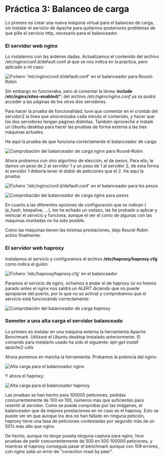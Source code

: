 # Práctica 3: Balanceo de carga

Lo primero es crear una nueva máquina virtual para el balanceo de carga, sin instalar el servicio de Apache para quitarnos posteriores problemas de que pille el servicio http, necesario para el balanceador.

### El servidor web nginx

Lo instalamos con las árdenes dadas. Actualizamos el contenido del archivo /etc/nginx/conf.d/default.conf al que se nos indica en la práctica, pero aplicado a mi caso:

![](contenidoConfdRoundrobin.png "Fichero '/etc/nginx/conf.d/default.conf' en el balanceador para Round-Robin")

Sin embargo no funcionaba, pero al comentar la lánea: **include /etc/nginx/sites-enabled/***; del archivo */etc/nginx/nginx.conf* ya sá podrá acceder a las páginas de los otros dos servidores.

Para hacer la prueba de funcionalidad, tuve que comentar en el crontab del servidor2 la línea que sincronizaba cada minuto el contenido, y hacer que los dos servidores tengan páginas distintas. También aproveché e instalé un Ubuntu desktop para hacer las pruebas de forma externa a las tres máquinas actuales.

He aquí la prueba de que funciona correctamente el balanceador de carga:

![](comprobacionNginxRoundrobin.png "Comprobación del balanceador de carga nginx para Round-Robin")

Ahora probamos con otro algoritmo de elección, el de pesos. Para ello, le damos un peso de 2 al servidor 1 y un peso de 1 al servidor 2, de esta forma el servidor 1 debería tener el doble de peticiones que el 2. He aquí la prueba:

![](contenidoConfdPesos.png "Fichero '/etc/nginx/conf.d/default.conf' en el balanceador para los pesos")

![](comprobacionNginxPesos.png "Comprobacián del balanceador de carga nginx para pesos")

En cuanto a las diferentes opciones de configuración que se indican ( ip_hash, keepalive, ...), les he echado un vistazo, las he probado a aplicar y reiniciar el servicio y funciona, aunque el ver el cómo de algunas con las máquinas montadas no ha sido posible.

Como las máquinas tienen las mismas prestaciones, dejo Round-Robin activo finalmente.

### El servidor web haproxy

Instalamos el servicio y configuramos el archivo **/etc/haproxy/haproxy.cfg** como indica el guión:

![](contenidoHaproxy.png "Fichero '/etc/haproxy/haproxy.cfg' en el balanceador")

Paramos el servicio de nginx, echamos a andar el de haproxy (si no hemos parado antes el nginx nos saldrá un ALERT diciendo que no puede apropiarse del puerto, por lo que no se activa) y comprobamos que el servicio está funcionando correctamente:

![](comprobacionHaproxy.png "Comprobación del balanceador de carga haproxy")

### Someter a una alta carga el servidor balanceado

Lo primero es instalar en una máquina externa la herramienta Apache Benchmark. Utilizaré el Ubuntu desktop instalado anteriormente. El comando para instalarlo usado ha sido el siguiente: *apt-get install apache2-utils*

Ahora ponemos en marcha la herramienta. Probamos la potencia del nginx:

![](benchmarkNginx.png "Alta carga para el balanceador nginx")

Y ahora el haproxy:

![](benchmarkHaproxy100.png "Alta carga para el balanceador haproxy")

Las pruebas se han hecho para 100000 peticiones, pedidas concurrentemente de 100 en 100, números más que suficientes para resentir al servidor. Como se puede comprobar por las imágenes, el balanceador que da mejores prestaciones en mi caso es el haproxy. Esto se puede ver en que aunque los dos no han fallado en ninguna petición, haproxy tiene una tasa de peticiones contestadas por segundo más de un 50% más alto que nginx.

De hecho, aunque no tengo puesta ninguna captura para nginx, hice pruebas de pedir concurrentemente de 500 en 500 100000 peticiones, y mientras el haproxy conseguía pasar el benchmark aunque con 109 errores, con nginx salía un error de "conection reset by peer".

